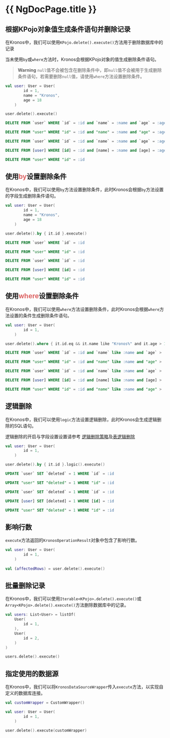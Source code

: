 # {{ NgDocPage.title }}

## 根据KPojo对象值生成条件语句并删除记录

在Kronos中，我们可以使用`KPojo.delete().execute()`方法用于删除数据库中的记录

当未使用`by`或`where`方法时，Kronos会根据KPojo对象的值生成删除条件语句。

> **Warning**
> `null`值不会被包含在删除条件中，即`null`值不会被用于生成删除条件语句，若需要删除`null`值，请使用`where`方法设置删除条件。

```kotlin group="Case 1" name="kotlin" icon="kotlin" {7}
val user: User = User(
        id = 1,
        name = "Kronos",
        age = 18
    )

user.delete().execute()
```

```sql group="Case 1" name="Mysql" icon="mysql"
DELETE FROM `user` WHERE `id` = :id and `name` = :name and `age` = :age
```

```sql group="Case 1" name="PostgreSQL" icon="postgres"
DELETE FROM "user" WHERE "id" = :id and "name" = :name and "age" = :age
```

```sql group="Case 1" name="SQLite" icon="sqlite"
DELETE FROM `user` WHERE `id` = :id and `name` = :name and `age` = :age
```

```sql group="Case 1" name="SQLServer" icon="sqlserver"
DELETE FROM [user] WHERE [id] = :id and [name] = :name and [age] = :age
```

```sql group="Case 1" name="Oracle" icon="oracle"
DELETE FROM "user" WHERE "id" = :id
```

## 使用<span style="color: #DD6666">by</span>设置删除条件

在Kronos中，我们可以使用`by`方法设置删除条件，此时Kronos会根据`by`方法设置的字段生成删除条件语句。

```kotlin group="Case 2" name="kotlin" icon="kotlin" {7}
val user: User = User(
        id = 1,
        name = "Kronos",
        age = 18
    )

user.delete().by { it.id }.execute()
```

```sql group="Case 2" name="Mysql" icon="mysql"
DELETE FROM `user` WHERE `id` = :id
```

```sql group="Case 2" name="PostgreSQL" icon="postgres"
DELETE FROM "user" WHERE "id" = :id
```

```sql group="Case 2" name="SQLite" icon="sqlite"
DELETE FROM `user` WHERE `id` = :id
```

```sql group="Case 2" name="SQLServer" icon="sqlserver"
DELETE FROM [user] WHERE [id] = :id
```

```sql group="Case 2" name="Oracle" icon="oracle"
DELETE FROM "user" WHERE "id" = :id
```

## 使用<span style="color: #DD6666">where</span>设置删除条件

在Kronos中，我们可以使用`where`方法设置删除条件，此时Kronos会根据`where`方法设置的条件生成删除条件语句。

```kotlin group="Case 3" name="kotlin" icon="kotlin" {5}
val user: User = User(
        id = 1,
    )

user.delete().where { it.id.eq && it.name like "Kronos%" and it.age > 18 }.execute()
```

```sql group="Case 3" name="Mysql" icon="mysql"
DELETE FROM `user` WHERE `id` = :id and `name` like :name and `age` > :ageMin
```

```sql group="Case 3" name="PostgreSQL" icon="postgres"
DELETE FROM "user" WHERE "id" = :id and "name" like :name and "age" > :ageMin
```

```sql group="Case 3" name="SQLite" icon="sqlite"
DELETE FROM `user` WHERE `id` = :id and `name` like :name and `age` > :ageMin
```

```sql group="Case 3" name="SQLServer" icon="sqlserver"
DELETE FROM [user] WHERE [id] = :id and [name] like :name and [age] > :ageMin
```

```sql group="Case 3" name="Oracle" icon="oracle"
DELETE FROM "user" WHERE "id" = :id and "name" like :name and "age" > :ageMin
```

## 逻辑删除

在Kronos中，我们可以使用`logic`方法设置逻辑删除，此时Kronos会生成逻辑删除的SQL语句。

逻辑删除的开启与字段设置设置请参考 [逻辑删除策略](/documentation/en/class-definition/table-class-definition#逻辑删除策略)及[表逻辑删除](/documentation/class-definition/table-class-definition#表逻辑删除)
  
```kotlin group="Case 4" name="kotlin" icon="kotlin" {5}
val user: User = User(
        id = 1,
    )

user.delete().by { it.id }.logic().execute()
```

```sql group="Case 4" name="Mysql" icon="mysql"
UPDATE `user` SET `deleted` = 1 WHERE `id` = :id
```

```sql group="Case 4" name="PostgreSQL" icon="postgres"
UPDATE "user" SET "deleted" = 1 WHERE "id" = :id
```

```sql group="Case 4" name="SQLite" icon="sqlite"
UPDATE `user` SET `deleted` = 1 WHERE `id` = :id
```

```sql group="Case 4" name="SQLServer" icon="sqlserver"
UPDATE [user] SET [deleted] = 1 WHERE [id] = :id
```

```sql group="Case 4" name="Oracle" icon="oracle"
UPDATE "user" SET "deleted" = 1 WHERE "id" = :id
```

## 影响行数

`execute`方法返回的`KronosOperationResult`对象中包含了影响行数。

```kotlin group="Case 5" name="kotlin" icon="kotlin" {5}
val user: User = User(
        id = 1,
    )
    
val (affectedRows) = user.delete().execute()
```

## 批量删除记录
在Kronos中，我们可以使用`Iterable<KPojo>.delete().execute()`或`Array<KPojo>.delete().execute()`方法删除数据库中的记录。

```kotlin group="Case 6" name="kotlin" icon="kotlin" {10}
val users: List<User> = listOf(
    User(
        id = 1,
    ),
    User(
        id = 2,
    )
)

users.delete().execute()
```

## 指定使用的数据源
在Kronos中，我们可以将`KronosDataSourceWrapper`传入`execute`方法，以实现自定义的数据库连接。

```kotlin group="Case 7" name="kotlin" icon="kotlin" {7}
val customWrapper = CustomWrapper()

val user: User = User(
        id = 1,
    )

user.delete().execute(customWrapper)
```
